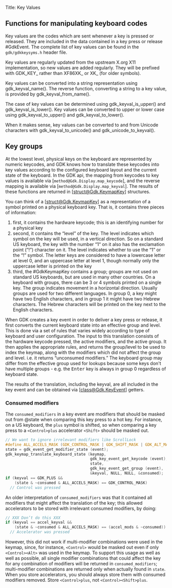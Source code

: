 Title: Key Values

## Functions for manipulating keyboard codes

Key values are the codes which are sent whenever a key is pressed or released.
They are included in the data contained in a key press or release #GdkEvent.
The complete list of key values can be found in the `gdk/gdkkeysyms.h` header
file.

Key values are regularly updated from the upstream X.org X11 implementation,
so new values are added regularly. They will be prefixed with GDK_KEY_ rather
than XF86XK_ or XK_ (for older symbols).

Key values can be converted into a string representation using
gdk_keyval_name(). The reverse function, converting a string to a key value,
is provided by gdk_keyval_from_name().

The case of key values can be determined using gdk_keyval_is_upper() and
gdk_keyval_is_lower(). Key values can be converted to upper or lower case
using gdk_keyval_to_upper() and gdk_keyval_to_lower().

When it makes sense, key values can be converted to and from
Unicode characters with gdk_keyval_to_unicode() and gdk_unicode_to_keyval().

## Key groups

At the lowest level, physical keys on the keyboard are represented by
numeric keycodes, and GDK knows how to translate these keycodes into
key values according to the configured keyboard layout and the current
state of the keyboard. In the GDK api, the mapping from keycodes to key
values is available via [`method@Gdk.Display.map_keycode`], and the reverse
mapping is available via [`method@Gdk.Display.map_keyval`]. The results of
these functions are returned in [struct@Gdk.KeymapKey] structures.

You can think of a [struct@Gdk.KeymapKey] as a representation of a symbol
printed on a physical keyboard key. That is, it contains three pieces of
information:

  1. first, it contains the hardware keycode; this is an identifying number
    for a physical key
  1. second, it contains the “level” of the key. The level indicates which
    symbol on the key will be used, in a vertical direction. So on a standard
    US keyboard, the key with the number “1“ on it also has the exclamation
    point (”!”) character on it. The level indicates whether to use the “1”
    or the “!” symbol. The letter keys are considered to have a lowercase
    letter at level 0, and an uppercase letter at level 1, though normally
    only the uppercase letter is printed on the key
  1. third, the #GdkKeymapKey contains a group; groups are not used on
     standard US keyboards, but are used in many other countries. On a
     keyboard with groups, there can be 3 or 4 symbols printed on a single
     key. The group indicates movement in a horizontal direction. Usually
     groups are used for two different languages. In group 0, a key might
     have two English characters, and in group 1 it might have two Hebrew
     characters. The Hebrew characters will be printed on the key next to
     the English characters.

When GDK creates a key event in order to deliver a key press or release,
it first converts the current keyboard state into an effective group and
level. This is done via a set of rules that varies widely according to
type of keyboard and user configuration. The input to this translation
consists of the hardware keycode pressed, the active modifiers, and the
active group. It then applies the appropriate rules, and returns the
group/level to be used to index the keymap, along with the modifiers
which did not affect the group and level. i.e. it returns “unconsumed
modifiers.” The keyboard group may differ from the effective group used
for lookups because some keys don't have multiple groups - e.g. the
<kbd>Enter</kbd> key is always in group 0 regardless of keyboard state.

The results of the translation, including the keyval, are all included
in the key event and can be obtained via [class@Gdk.KeyEvent] getters.

### Consumed modifiers

The `consumed_modifiers` in a key event are modifiers that should be masked
out from @state when comparing this key press to a hot key. For instance,
on a US keyboard, the `plus` symbol is shifted, so when comparing a key
press to a `<Control>plus` accelerator `<Shift>` should be masked out.

```c
// We want to ignore irrelevant modifiers like ScrollLock
#define ALL_ACCELS_MASK (GDK_CONTROL_MASK | GDK_SHIFT_MASK | GDK_ALT_MASK)
state = gdk_event_get_modifier_state (event);
gdk_keymap_translate_keyboard_state (keymap,
                                     gdk_key_event_get_keycode (event),
                                     state,
                                     gdk_key_event_get_group (event),
                                     &keyval, NULL, NULL, &consumed);
if (keyval == GDK_PLUS &&
    (state & ~consumed & ALL_ACCELS_MASK) == GDK_CONTROL_MASK)
  // Control was pressed
```

An older interpretation of `consumed_modifiers` was that it contained
all modifiers that might affect the translation of the key;
this allowed accelerators to be stored with irrelevant consumed
modifiers, by doing:

```c
// XXX Don’t do this XXX
if (keyval == accel_keyval &&
    (state & ~consumed & ALL_ACCELS_MASK) == (accel_mods & ~consumed))
  // Accelerator was pressed
```

However, this did not work if multi-modifier combinations were
used in the keymap, since, for instance, `<Control>` would be
masked out even if only `<Control><Alt>` was used in
the keymap. To support this usage as well as well as possible, all single
modifier combinations that could affect the key for any combination
of modifiers will be returned in `consumed_modifiers`; multi-modifier
combinations are returned only when actually found in `state`. When
you store accelerators, you should always store them with consumed
modifiers removed. Store `<Control>plus`, not `<Control><Shift>plus`.
